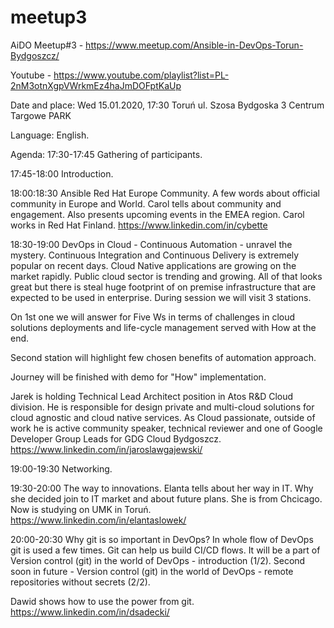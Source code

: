 # meetup3
AiDO Meetup#3 - https://www.meetup.com/Ansible-in-DevOps-Torun-Bydgoszcz/

Youtube - https://www.youtube.com/playlist?list=PL-2nM3otnXgpVWrkmEz4haJmDOFptKaUp

Date and place:
Wed 15.01.2020, 17:30
Toruń ul. Szosa Bydgoska 3
Centrum Targowe PARK

Language: English.

Agenda:
17:30-17:45 Gathering of participants.

17:45-18:00 Introduction.

18:00:18:30 Ansible Red Hat Europe Community.
A few words about official community in Europe and World.
Carol tells about community and engagement. Also presents upcoming events in the EMEA region.
Carol works in Red Hat Finland.
https://www.linkedin.com/in/cybette

18:30-19:00 DevOps in Cloud - Continuous Automation - unravel the mystery.
Continuous Integration and Continuous Delivery is extremely popular on recent days. Cloud Native applications are growing on the market rapidly. Public cloud sector is trending and growing. All of that looks great but there is steal huge footprint of on premise infrastructure that are expected to be used in enterprise. During session we will visit 3 stations.

On 1st one we will answer for Five Ws in terms of challenges in cloud solutions deployments and life-cycle management served with How at the end.

Second station will highlight few chosen benefits of automation approach.

Journey will be finished with demo for "How" implementation.

Jarek is holding Technical Lead Architect position in Atos R&D Cloud division. He is responsible for design private and multi-cloud solutions for cloud agnostic and cloud native services. As Cloud passionate, outside of work he is active community speaker, technical reviewer and one of Google Developer Group Leads for GDG Cloud Bydgoszcz.
https://www.linkedin.com/in/jaroslawgajewski/

19:00-19:30 Networking.

19:30-20:00 The way to innovations.
Elanta tells about her way in IT. Why she decided join to IT market and about future plans.
She is from Chcicago. Now is studying on UMK in Toruń.
https://www.linkedin.com/in/elantaslowek/

20:00-20:30 Why git is so important in DevOps?
In whole flow of DevOps git is used a few times. Git can help us build CI/CD flows.
It will be a part of Version control (git) in the world of DevOps - introduction (1/2). Second soon in future - Version control (git) in the world of DevOps - remote repositories without secrets (2/2).

Dawid shows how to use the power from git.
https://www.linkedin.com/in/dsadecki/
